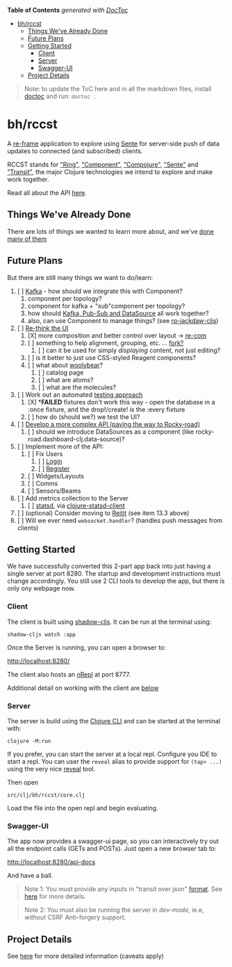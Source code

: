 <!-- START doctoc generated TOC please keep comment here to allow auto update -->
<!-- DON'T EDIT THIS SECTION, INSTEAD RE-RUN doctoc TO UPDATE -->
**Table of Contents**  *generated with [DocToc](https://github.com/thlorenz/doctoc)*

- [bh/rccst](#bhrccst)
  - [Things We've Already Done](#things-weve-already-done)
  - [Future Plans](#future-plans)
  - [Getting Started](#getting-started)
    - [Client](#client)
    - [Server](#server)
    - [Swagger-UI](#swagger-ui)
  - [Project Details](#project-details)

<!-- END doctoc generated TOC please keep comment here to allow auto update -->

> Note: to update the ToC here and in all the markdown files, install [doctoc](https://github.com/thlorenz/doctoc) and run:
>`doctoc .`


# bh/rccst

A [re-frame](https://github.com/day8/re-frame) application to explore using 
[Sente](https://github.com/ptaoussanis/sente) for server-side push of data updates to connected 
(and subscribed) clients.

RCCST stands for ["Ring"](https://github.com/ring-clojure/ring), 
["Component"](https://github.com/stuartsierra/component), 
["Compojure"](https://github.com/weavejester/compojure),
["Sente"](https://github.com/ptaoussanis/sente) 
and ["Transit"](https://github.com/cognitect/transit-clj), the major Clojure technologies we intend to 
explore and make work together.

Read all about the API [here](/docs/api/index.html).

## Things We've Already Done

There are lots of things we wanted to learn more about, and we've [done many of them](/docs/already-done.md)

## Future Plans

But there are still many things we want to do/learn:

1. [ ] [Kafka](/docs/kafka.md) - how should we integrate this with Component?
   1. component per topology?
   2. component for kafka + "sub"component per topology?
   3. how should [Kafka, Pub-Sub and DataSource](/docs/kafka-pub-sub-datasource.md) all work together?
   4. also, can use Component to manage things? (see [rp-jackdaw-cljs](https://github.com/rentpath/rp-jackdaw-clj))
2. [ ] [Re-think the UI](/docs/rethinking-ui.md)
    1. [X] more composition and better control over layout -> [re-com](https://github.com/Day8/re-com)
    2. [ ] something to help alignment, grouping, etc. ... [fork?](https://github.com/luciodale/fork)
        1. [ ] can it be used for simply _displaying_ content, not just editing?
    3. [ ] is it better to just use CSS-styled Reagent components?
    4. [ ] what about [woolybear](https://github.com/cawasser/woolybear)?
       1. [ ] catalog page
       2. [ ] what are atoms?
       3. [ ] what are the molecules?
3. [ ] Work out an automated [testing approach](/docs/testing.md)
    1. [X] ***FAILED** fixtures don't work this way - open the database in a :once fixture, and the drop!/create! is the :every fixture
    2. [ ] how do (should we?) we test the UI?
4. [ ] [Develop a more complex API (paving the way to Rocky-road)](/docs/complex-api.md)
   1. [ ] should we introduce DataSources as a component (like rocky-road.dashboard-clj.data-source)?
5. [ ] Implement more of the API:
   1. [ ] Fix Users
       1. [ ] [Login]()
       2. [ ] [Register]()
   2. [ ] Widgets/Layouts
   3. [ ] Comms
   4. [ ] Sensors/Beams
6. [ ] Add metrics collection to the Server
   1. [ ] [statsd](https://github.com/statsd/statsd), via [clojure-statsd-client](https://github.com/unbounce/clojure-dogstatsd-client)
7. [ ] (optional) Consider moving to [Reitit](/docs/routing.md) (see item 13.3 above)
8. [ ] Will we ever need `websocket.handler`? (handles push messages from clients)





## Getting Started

We have successfully converted this 2-part app back into just having a single server at port 8280. The startup and development
instructions must change accordingly. You still use 2 CLI tools to develop the app, but there is only
ony webpage now.

### Client

The client is built using [shadow-cljs](https://shadow-cljs.github.io/docs/UsersGuide.html). It can be run 
at the terminal using:

    shadow-cljs watch :app

Once the Server is running, you can open a browser to:

[http://localhost:8280/](http://localhost:8280/)

The client also hosts an [nRepl](https://nrepl.org/nrepl/index.html) at port 8777.

Additional detail on working with the client are [below](#development)

### Server

The server is build using the [Clojure CLI](https://clojure.org/guides/deps_and_cli) and can be started at the terminal with:

    clojure -M:run

If you prefer, you can start the server at a local repl. Configure you IDE to start a repl. You can user the
`reveal` alias to provide support for `(tap> ...)` using the very nice [reveal]() tool.

Then open 

    src/clj/bh/rccst/core.clj 

Load the file into the open repl and begin evaluating.

### Swagger-UI

The app now provides a swagger-ui page, so you can interactively try out all the endpoint calls (GETs and POSTs).
Just open a new browser tab to:

[http://localhost:8280/api-docs](http://localhost:8280/api-docs)

And have a ball.

> Note 1: You must provide any inputs in "transit over json" [format](https://github.com/cognitect/transit-format#ground-and-extension-types). 
> See [here](https://github.com/cognitect/transit-format) for more details.

> Note 2: You must also be running the server in _dev-mode_, ie.e, _without_ CSRF Anti-forgery support.

## Project Details 

See [here](/docs/project-details.md) for more detailed information (caveats apply) 

